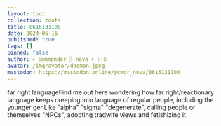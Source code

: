 ```yaml
---
layout: toot
collection: toots
title: 0616131100
date: 2024-06-16
published: true
tags: []
pinned: false
author: ⸸ commander ░ nova ⸸ :~$
avatar: /img/avatar/daemon.jpeg
mastodon: https://mastodon.online/@cmdr_nova/0616131100
---
```


far right languageFind me out here wondering how far right/reactionary language keeps creeping into language of regular people, including the younger genLike "alpha" "sigma" "degenerate", calling people or themselves "NPCs", adopting tradwife views and fetishizing it
